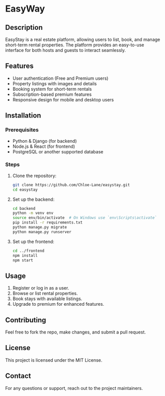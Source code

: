 # EasyWay

## Description
EasyStay is a real estate platform, allowing users to list, book, and manage short-term rental properties. The platform provides an easy-to-use interface for both hosts and guests to interact seamlessly.

## Features
- User authentication (Free and Premium users)
- Property listings with images and details
- Booking system for short-term rentals
- Subscription-based premium features
- Responsive design for mobile and desktop users

## Installation
### Prerequisites
- Python & Django (for backend)
- Node.js & React (for frontend)
- PostgreSQL or another supported database

### Steps
1. Clone the repository:
   ```bash
   git clone https://github.com/Chloe-Lane/easystay.git
   cd easystay
   ```
2. Set up the backend:
   ```bash
   cd backend
   python -m venv env
   source env/bin/activate  # On Windows use `env\Scripts\activate`
   pip install -r requirements.txt
   python manage.py migrate
   python manage.py runserver
   ```
3. Set up the frontend:
   ```bash
   cd ../frontend
   npm install
   npm start
   ```

## Usage
1. Register or log in as a user.
2. Browse or list rental properties.
3. Book stays with available listings.
4. Upgrade to premium for enhanced features.

## Contributing
Feel free to fork the repo, make changes, and submit a pull request.

## License
This project is licensed under the MIT License.

## Contact
For any questions or support, reach out to the project maintainers.
